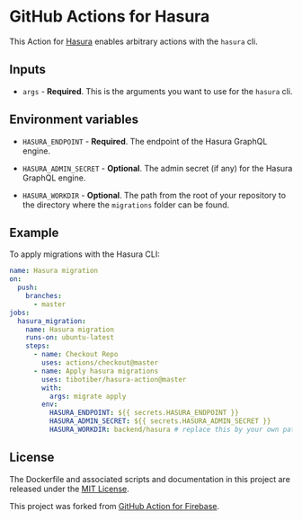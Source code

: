 # GitHub Actions for Hasura

This Action for [Hasura](https://hasura.io) enables arbitrary actions with the `hasura` cli.

## Inputs

- `args` - **Required**. This is the arguments you want to use for the `hasura` cli.

## Environment variables

- `HASURA_ENDPOINT` - **Required**. The endpoint of the Hasura GraphQL engine.

- `HASURA_ADMIN_SECRET` - **Optional**. The admin secret (if any) for the Hasura GraphQL engine.

- `HASURA_WORKDIR` - **Optional**. The path from the root of your repository to the directory where the `migrations` folder can be found.

## Example

To apply migrations with the Hasura CLI:

```yaml
name: Hasura migration
on:
  push:
    branches:
      - master
jobs:
  hasura_migration:
    name: Hasura migration
    runs-on: ubuntu-latest
    steps:
      - name: Checkout Repo
        uses: actions/checkout@master
      - name: Apply hasura migrations
        uses: tibotiber/hasura-action@master
        with:
          args: migrate apply
        env:
          HASURA_ENDPOINT: ${{ secrets.HASURA_ENDPOINT }}
          HASURA_ADMIN_SECRET: ${{ secrets.HASURA_ADMIN_SECRET }}
          HASURA_WORKDIR: backend/hasura # replace this by your own path if needed
```

## License

The Dockerfile and associated scripts and documentation in this project are released under the [MIT License](LICENSE).

This project was forked from [GitHub Action for Firebase](https://github.com/w9jds/firebase-action).
